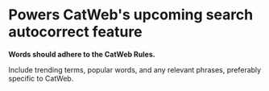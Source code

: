 # Powers CatWeb's upcoming search autocorrect feature

**Words should adhere to the CatWeb Rules.**

Include trending terms, popular words, and any relevant phrases, preferably specific to CatWeb.
